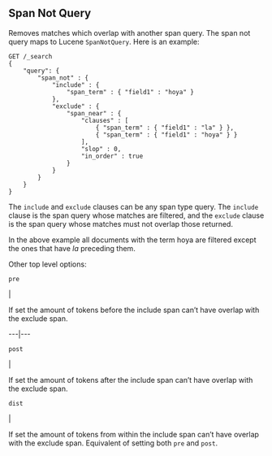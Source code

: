 ## Span Not Query

Removes matches which overlap with another span query. The span not query maps to Lucene `SpanNotQuery`. Here is an example:
    
    
    GET /_search
    {
        "query": {
            "span_not" : {
                "include" : {
                    "span_term" : { "field1" : "hoya" }
                },
                "exclude" : {
                    "span_near" : {
                        "clauses" : [
                            { "span_term" : { "field1" : "la" } },
                            { "span_term" : { "field1" : "hoya" } }
                        ],
                        "slop" : 0,
                        "in_order" : true
                    }
                }
            }
        }
    }

The `include` and `exclude` clauses can be any span type query. The `include` clause is the span query whose matches are filtered, and the `exclude` clause is the span query whose matches must not overlap those returned.

In the above example all documents with the term hoya are filtered except the ones that have _la_ preceding them.

Other top level options:

`pre`

| 

If set the amount of tokens before the include span can’t have overlap with the exclude span.   
  
---|---  
  
`post`

| 

If set the amount of tokens after the include span can’t have overlap with the exclude span.   
  
`dist`

| 

If set the amount of tokens from within the include span can’t have overlap with the exclude span. Equivalent of setting both `pre` and `post`. 
